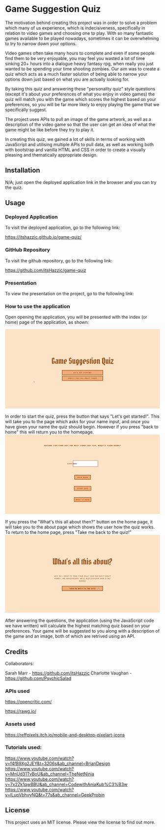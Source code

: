 # Game Suggestion Quiz

The motivation behind creating this project was in order to solve a problem which many of us experience, which is indecisiveness, specifically in relation to video games and choosing one to play. With so many fantastic games available to be played nowadays, sometimes it can be overwhelming to try to narrow down your options.

Video games often take many hours to complete and even if some people find them to be very enjoyable, you may feel you wasted a lot of time sinking 20+ hours into a dialogue heavy fantasy rpg, when really you just wanted to be spending your time shooting zombies. Our aim was to create a quiz which acts as a much faster solution of being able to narrow your options down just based on what you are actually looking for.

By taking this quiz and answering these "personality quiz" style questions (except it's about your preferences of what you enjoy in video games) the quiz will match you with the game which scores the highest based on your preferences, so you will be far more likely to enjoy playing the game that we specifically suggest.

The project uses APIs to pull an image of the game artwork, as well as a description of the video game so that the user can get an idea of what the game might be like before they try to play it.

In creating this quiz, we gained a lot of skills in terms of working with JavaScript and utilising multiple APIs to pull data, as well as working both with bootstrap and vanilla HTML and CSS in order to create a visually pleasing and thematically appropriate design.

## Installation

N/A; just open the deployed application link in the browser and you can try the quiz.

## Usage

### Deployed Application

To visit the deployed application, go to the following link:

https://itshazzic.github.io/game-quiz/

### GitHub Repository

To visit the github repository, go to the following link:

https://github.com/itsHazzic/game-quiz

### Presentation

To view the presentation on the project, go to the following link:

### How to use the application

Open opening the application, you will be presented with the index (or home) page of the application, as shown:

![Screenshot of Home Page](assets/Readme_Screenshot_1.png)

In order to start the quiz, press the button that says "Let's get started!". This will take you to the page which asks for your name input, and once you have given your name the quiz should begin. However if you press "back to home" this will return you to the homepage.
![Screenshot of Name Input Page](assets/Readme_Screenshot_2.png)

If you press the "What's this all about then?" button on the home page, it will take you to the about page which shows the user how the quiz works. To return to the home page, press "Take me back to the quiz!"
![Screenshot of About Page](assets/Readme_Screenshot_3.png)

After answering the questions, the application (using the JavaScript code we have written) will calculate the highest matching quiz based on your preferences. Your game will be suggested to you along with a description of the game and an image, both of which are retrived using an API.

## Credits

Collaborators:

Sarah Marr - https://github.com/itsHazzic
Charlotte Vaughan - https://github.com/PsychicSalad

### APIs used

https://opencritic.com/

https://rawg.io/

### Assets used

https://reffpixels.itch.io/mobile-and-desktop-pixelart-icons

### Tutorials used:

https://www.youtube.com/watch?v=f4fB9Xg2JEY&t=3206s&ab_channel=BrianDesign
https://www.youtube.com/watch?v=MnUd31TvBoU&ab_channel=TheNetNinja
https://www.youtube.com/watch?v=7x2Zk1qwBBU&ab_channel=CodewithAniaKub%C3%B3w
https://www.youtube.com/watch?v=ILupVbhvyNQ&t=77s&ab_channel=GeekProbin

## License

This project uses an MIT license. Please view the license to find out more.
